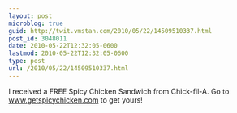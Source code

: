 ```yaml
---
layout: post
microblog: true
guid: http://twit.vmstan.com/2010/05/22/14509510337.html
post_id: 3048011
date: 2010-05-22T12:32:05-0600
lastmod: 2010-05-22T12:32:05-0600
type: post
url: /2010/05/22/14509510337.html
---
```

I received a FREE Spicy Chicken Sandwich from Chick-fil-A. Go to www.getspicychicken.com to get yours!
